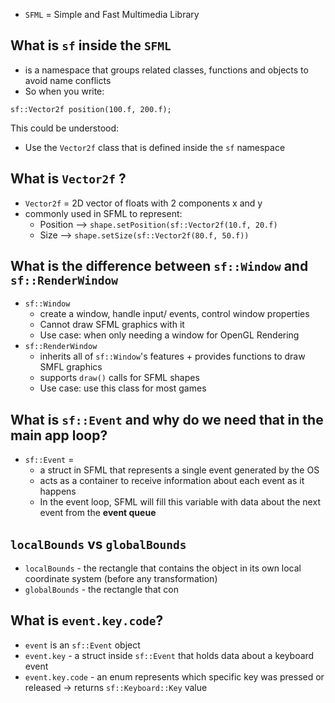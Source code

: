- `SFML` = Simple and Fast Multimedia Library

## What is `sf` inside the `SFML` 
- is a namespace that groups related classes, functions and objects to avoid name conflicts
- So when you write:
```
sf::Vector2f position(100.f, 200.f);
```
This could be understood:
- Use the `Vector2f` class that is defined inside the `sf` namespace


## What is `Vector2f` ?
- `Vector2f` = 2D vector of floats with 2 components x and y
- commonly used in SFML to represent:
	- Position --> `shape.setPosition(sf::Vector2f(10.f, 20.f)`
	- Size --> `shape.setSize(sf::Vector2f(80.f, 50.f))`

## What is the difference between `sf::Window` and `sf::RenderWindow`
- `sf::Window`
	- create a window, handle input/ events, control window properties
	- Cannot draw SFML graphics with it
	- Use case: when only needing a window for OpenGL Rendering
- `sf::RenderWindow`
	- inherits all of `sf::Window`'s features + provides functions to draw SMFL graphics
	- supports `draw()` calls for SFML shapes
	- Use case: use this class for most games

## What is `sf::Event` and why do we need that in the main app loop?
- `sf::Event` =
	- a struct in SFML that represents a single event generated by the OS
	- acts as a container to receive information about each event as it happens
	- In the event loop, SFML will fill this variable with data about the next event from the **event queue**


## `localBounds` vs `globalBounds`
- `localBounds` - the rectangle that contains the object in its own local coordinate system (before any transformation)
- `globalBounds` - the rectangle that con

## What is `event.key.code`?
- `event` is an `sf::Event` object
- `event.key` - a struct inside `sf::Event` that holds data about a keyboard event
- `event.key.code` - an enum represents which specific key was pressed or released -> returns `sf::Keyboard::Key` value